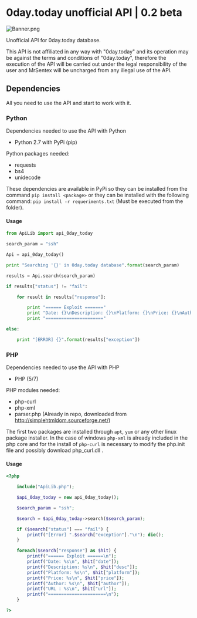 # 0day.today unofficial API | 0.2 beta
![Banner.png](https://raw.githubusercontent.com/MrSentex/0day.today-API/master/banner.png?token=AorkL9f8tQVCKNF6tnFOxW4LHEu_1_E4ks5cPhNmwA%3D%3D)

Unofficial API for 0day.today database.

This API is not affiliated in any way with "0day.today" and its operation may be against the terms and conditions of "0day.today", therefore the execution of the API will be carried out under the legal responsibility of the user and MrSentex will be uncharged from any illegal use of the API.

## Dependencies

All you need to use the API and start to work with it.

### Python

Dependencies needed to use the API with Python

* Python 2.7 with PyPi (pip)


Python packages needed:

* requests
* bs4
* unidecode

These dependencies are available in PyPi so they can be installed from the command `pip install <package>` or they can be installed with the following command: `pip install -r requeriments.txt` (Must be executed from the folder).

#### Usage

```python
from ApiLib import api_0day_today

search_param = "ssh"

Api = api_0day_today()

print "Searching '{}' in 0day.today database".format(search_param)

results = Api.search(search_param)

if results["status"] != "fail":

    for result in results["response"]:

        print "====== Exploit ======="
        print "Date: {}\nDescription: {}\nPlatform: {}\nPrice: {}\nAuthor: {}\nURL: {}".format(result["date"], result["desc"], result["platform"], result["price"], result["author"], result["url"])
        print "======================"

else:

    print "[ERROR] {}".format(results["exception"])
```

### PHP

Dependencies needed to use the API with PHP

* PHP (5/7)

PHP modules needed:

* php-curl
* php-xml
* parser.php (Already in repo, downloaded from http://simplehtmldom.sourceforge.net/)

The first two packages are installed through `apt`, `yum` or any other linux package installer. In the case of windows `php-xml` is already included in the php core and for the install of `php-curl` is necessary to modify the php.init file and possibly download php_curl.dll .

#### Usage
```php
<?php

    include("ApiLib.php");

    $api_0day_today = new api_0day_today();

    $search_param = "ssh";

    $search = $api_0day_today->search($search_param);

    if ($search["status"] === "fail") {
        printf("[Error] ".$search["exception"]."\n"); die();
    }

    foreach($search["response"] as $hit) {
        printf("====== Exploit ======\n");
        printf("Date: %s\n", $hit["date"]);
        printf("Description: %s\n", $hit["desc"]);
        printf("Platform: %s\n", $hit["platform"]);
        printf("Price: %s\n", $hit["price"]);
        printf("Author: %s\n", $hit["author"]);
        printf("URL : %s\n", $hit["url"]);
        printf("======================\n");
    }

?>
```
